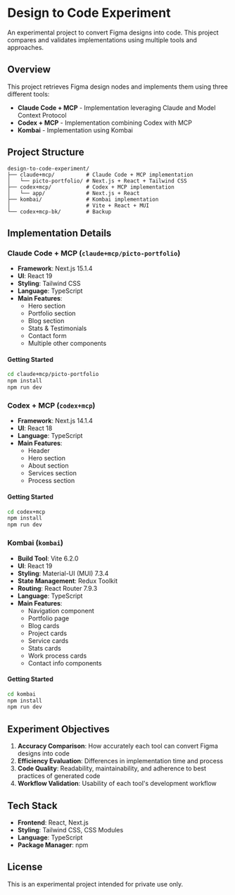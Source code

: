 # Design to Code Experiment

An experimental project to convert Figma designs into code. This project compares and validates implementations using multiple tools and approaches.

## Overview

This project retrieves Figma design nodes and implements them using three different tools:

- **Claude Code + MCP** - Implementation leveraging Claude and Model Context Protocol
- **Codex + MCP** - Implementation combining Codex with MCP
- **Kombai** - Implementation using Kombai

## Project Structure

```
design-to-code-experiment/
├── claude+mcp/          # Claude Code + MCP implementation
│   └── picto-portfolio/ # Next.js + React + Tailwind CSS
├── codex+mcp/           # Codex + MCP implementation
│   └── app/             # Next.js + React
├── kombai/              # Kombai implementation
│                        # Vite + React + MUI
└── codex+mcp-bk/        # Backup
```

## Implementation Details

### Claude Code + MCP (`claude+mcp/picto-portfolio`)

- **Framework**: Next.js 15.1.4
- **UI**: React 19
- **Styling**: Tailwind CSS
- **Language**: TypeScript
- **Main Features**:
  - Hero section
  - Portfolio section
  - Blog section
  - Stats & Testimonials
  - Contact form
  - Multiple other components

#### Getting Started

```bash
cd claude+mcp/picto-portfolio
npm install
npm run dev
```

### Codex + MCP (`codex+mcp`)

- **Framework**: Next.js 14.1.4
- **UI**: React 18
- **Language**: TypeScript
- **Main Features**:
  - Header
  - Hero section
  - About section
  - Services section
  - Process section

#### Getting Started

```bash
cd codex+mcp
npm install
npm run dev
```

### Kombai (`kombai`)

- **Build Tool**: Vite 6.2.0
- **UI**: React 19
- **Styling**: Material-UI (MUI) 7.3.4
- **State Management**: Redux Toolkit
- **Routing**: React Router 7.9.3
- **Language**: TypeScript
- **Main Features**:
  - Navigation component
  - Portfolio page
  - Blog cards
  - Project cards
  - Service cards
  - Stats cards
  - Work process cards
  - Contact info components

#### Getting Started

```bash
cd kombai
npm install
npm run dev
```

## Experiment Objectives

1. **Accuracy Comparison**: How accurately each tool can convert Figma designs into code
2. **Efficiency Evaluation**: Differences in implementation time and process
3. **Code Quality**: Readability, maintainability, and adherence to best practices of generated code
4. **Workflow Validation**: Usability of each tool's development workflow

## Tech Stack

- **Frontend**: React, Next.js
- **Styling**: Tailwind CSS, CSS Modules
- **Language**: TypeScript
- **Package Manager**: npm

## License

This is an experimental project intended for private use only.
